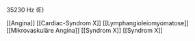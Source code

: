 35230 Hz (E)

[[Angina]]
[[Cardiac-Syndrom X]]
[[Lymphangioleiomyomatose]]
[[Mikrovaskuläre Angina]]
[[Syndrom X]]
[[Syndrom X]]